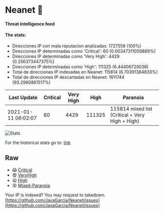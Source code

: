 # Neanet :hocho:
#### Threat intelligence feed
#### The stats:

- Direcciones IP con mala reputacion analizadas: 1727558 (100%)
- Direcciones IP determinadas como 'Critical':  60 (0.00347311059889%)
- Direcciones IP determinadas como 'Very High':  4429 (0.256373447375%)
- Direcciones IP determinadas como 'High':  111325 (6.44406729036)
- Total de direcciones IP indexadas en Neanet:  115814 (6.70391384833%)
- Total de direcciones IP descartadas en Neanet:  1611744 (93.2960861517%)

| Last Update | Critical | Very High | High | Paranoia |
| --- | --- | --- | --- | --- |
| 2021-01-11 06:02:07 | 60 | 4429 | 111325 | 115814 mixed list (Critical + Very High + High)|

![Stats](https://docs.google.com/spreadsheets/d/e/2PACX-1vSnaNMIXVabIpDJjufMlzH7poXnshF3mgd8Is1g9ytUEzVsP5my4Trn8f-xkoLLQ38xpL3HtmUexLo6/pubchart?oid=501124687&format=image)

For the historical stats go to: [link](/stats.csv)
## Raw
- :scream: [Critical](https://raw.githubusercontent.com/JavaGarcia/Neanet/master/blacklists/neanet_critical.txt)
- :fearful: [VeryHigh](https://raw.githubusercontent.com/JavaGarcia/Neanet/master/blacklists/neanet_veryHigh.txtt)
- :frowning: [High](https://raw.githubusercontent.com/JavaGarcia/Neanet/master/blacklists/neanet_high.txt)
- :dizzy_face: [Mixed-Paranoia](https://raw.githubusercontent.com/JavaGarcia/Neanet/master/blacklists/neanet_all.txt)


Your IP is indexed? You may request to takedown. [https://github.com/JavaGarcia/Neanet/issues](https://github.com/JavaGarcia/Neanet/issues)




















































































































































































































































































































































































































































































































































































































































































































































































































































































































































































































































































































































































































































































































































































































































































































































































































































































































































































































































































































































































































































































































































































































































































































































































































































































































































































































































































































































































































































































































































































































































































































































































































































































































































































































































































































































